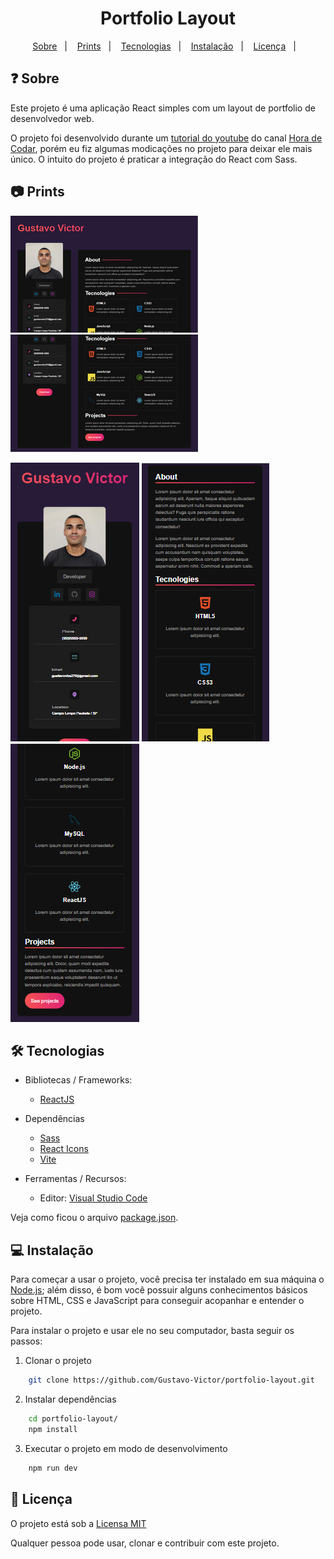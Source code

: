<h1 align='center'>Portfolio Layout </h1>

<p align="center">
  <a href="#-sobre">Sobre</a>&nbsp;&nbsp;&nbsp;|&nbsp;&nbsp;&nbsp;
  <a href="#-prints">Prints</a>&nbsp;&nbsp;&nbsp;|&nbsp;&nbsp;&nbsp;
  <a href="#-tecnologias">Tecnologias</a>&nbsp;&nbsp;&nbsp;|&nbsp;&nbsp;&nbsp;
  <a href="#-instalação">Instalação</a>&nbsp;&nbsp;&nbsp;|&nbsp;&nbsp;&nbsp;
  <a href="#-licença">Licença</a>&nbsp;&nbsp;&nbsp;|&nbsp;&nbsp;&nbsp;
</p>


## ❓ Sobre

Este projeto é uma aplicação React simples com um layout de portfolio de desenvolvedor web. 

O projeto foi desenvolvido durante um [tutorial do youtube](https://www.youtube.com/watch?v=5h4vMtBlQQU&list=WL&index=19) do canal [Hora de Codar](https://www.youtube.com/@MatheusBattisti), porém eu fiz algumas modicações no projeto para deixar ele mais único. O intuito do projeto é praticar a integração do React com Sass.  

## 📷 Prints

![img](./src/images/screenshots/desktopa.png) ![img](./src/images/screenshots/desktopb.png)

![img](./src/images/screenshots/mobile.png) ![img](./src/images/screenshots/mobile2.png) ![img](./src/images/screenshots/mobile3.png)

## 🛠 Tecnologias

- Bibliotecas / Frameworks: 
    - [ReactJS](https://pt-br.reactjs.org/)
    
- Dependências
    - [Sass](https://sass-lang.com/)
    - [React Icons](https://react-icons.github.io/react-icons/)
    - [Vite](https://vitejs.dev/)
    
- Ferramentas / Recursos: 
    - Editor: [Visual Studio Code](https://code.visualstudio.com/)


Veja como ficou o arquivo [package.json](./package.json). 


## 💻 Instalação

Para começar a usar o projeto, você precisa ter instalado em sua máquina o [Node.js](https://nodejs.org/en/); além disso, é bom você possuir alguns conhecimentos básicos sobre HTML, CSS e JavaScript para conseguir acopanhar e entender o projeto. 

Para instalar o projeto e usar ele no seu computador, basta seguir os passos: 

1. Clonar o projeto 
```bash  
    git clone https://github.com/Gustavo-Victor/portfolio-layout.git
``` 

2. Instalar dependências 
```bash  
    cd portfolio-layout/
    npm install
``` 

3. Executar o projeto em modo de desenvolvimento 
```bash  
    npm run dev
``` 

## 📝 Licença 

O projeto está sob a [Licensa MIT](./LICENSE) 

Qualquer pessoa pode usar, clonar e contribuir com este projeto. 

